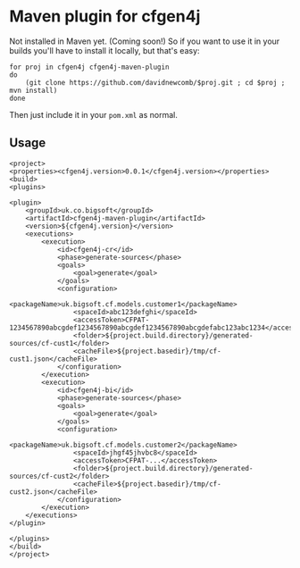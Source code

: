 # Maven plugin for cfgen4j

Not installed in Maven yet. (Coming soon!)
So if you want to use it in your builds you'll have to install it locally, but that's easy:

    for proj in cfgen4j cfgen4j-maven-plugin
    do
        (git clone https://github.com/davidnewcomb/$proj.git ; cd $proj ; mvn install)
    done
Then just include it in your `pom.xml` as normal.

## Usage

    <project>
    <properties><cfgen4j.version>0.0.1</cfgen4j.version></properties>
    <build>
    <plugins>

    <plugin>
        <groupId>uk.co.bigsoft</groupId>
        <artifactId>cfgen4j-maven-plugin</artifactId>
        <version>${cfgen4j.version}</version>
        <executions>
            <execution>
                <id>cfgen4j-cr</id>
                <phase>generate-sources</phase>
                <goals>
                    <goal>generate</goal>
                </goals>
                <configuration>
                    <packageName>uk.bigsoft.cf.models.customer1</packageName>
                    <spaceId>abc123defghi</spaceId>
                    <accessToken>CFPAT-1234567890abcgdef1234567890abcgdef1234567890abcgdefabc123abc1234</accessToken>
                    <folder>${project.build.directory}/generated-sources/cf-cust1</folder>
                    <cacheFile>${project.basedir}/tmp/cf-cust1.json</cacheFile>
                </configuration>
            </execution>
            <execution>
                <id>cfgen4j-bi</id>
                <phase>generate-sources</phase>
                <goals>
                    <goal>generate</goal>
                </goals>
                <configuration>
                    <packageName>uk.bigsoft.cf.models.customer2</packageName>
                    <spaceId>jhgf45jhvbc8</spaceId>
                    <accessToken>CFPAT-...</accessToken>
                    <folder>${project.build.directory}/generated-sources/cf-cust2</folder>
                    <cacheFile>${project.basedir}/tmp/cf-cust2.json</cacheFile>
                </configuration>
            </execution>
        </executions>
    </plugin>

    </plugins>
    </build>
    </project>
